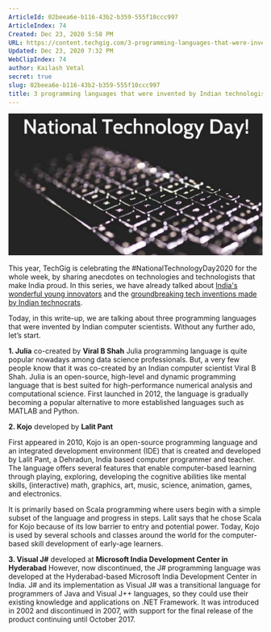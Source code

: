 ```yaml
---
ArticleId: 02beea6e-b116-43b2-b359-555f10ccc997
ArticleIndex: 74
Created: Dec 23, 2020 5:58 PM
URL: https://content.techgig.com/3-programming-languages-that-were-invented-by-indian-technologists/articleshow/75764949.cms
Updated: Dec 23, 2020 7:32 PM
WebClipIndex: 74
author: Kailash Vetal
secret: true
slug: 02beea6e-b116-43b2-b359-555f10ccc997
title: 3 programming languages that were invented by Indian technologists
---
```

![74%209a0532c8fe594d77ab3f505d8c9ea211/3-programming-languages-that-were-invented-by-Indian-technologists.jpg](74%209a0532c8fe594d77ab3f505d8c9ea211/3-programming-languages-that-were-invented-by-Indian-technologists.jpg)

This year, TechGig is celebrating the #NationalTechnologyDay2020 for the whole week, by sharing anecdotes on technologies and technologists that make India proud. In this series, we have already talked about [India's wonderful young innovators](https://content.techgig.com/NationalTechnologyDay2020-Meet-Indias-wonderful-young-innovators/articleshow/75710245.cms) and the [groundbreaking tech inventions made by Indian technocrats](https://content.techgig.com/4-Groundbreaking-IT-inventions-by-Indians-that-shaped-the-modern-world/articleshow/75740021.cms).

Today, in this write-up, we are talking about three programming languages that were invented by Indian computer scientists. Without any further ado, let’s start.

**1. Julia** co-created by  **Viral B Shah** 
Julia programming language is quite popular nowadays among data science professionals. But, a very few people know that it was co-created by an Indian computer scientist Viral B Shah. Julia is an open-source, high-level and dynamic programming language that is best suited for high-performance numerical analysis and computational science. First launched in 2012, the language is gradually becoming a popular alternative to more established languages such as MATLAB and Python.

**2. Kojo** developed by  **Lalit Pant**

First appeared in 2010, Kojo is an open-source programming language and an integrated development environment (IDE) that is created and developed by Lalit Pant, a Dehradun, India based computer programmer and teacher. The language offers several features that enable computer-based learning through playing, exploring, developing the cognitive abilities like mental skills, (interactive) math, graphics, art, music, science, animation, games, and electronics.

It is primarily based on Scala programming where users begin with a simple subset of the language and progress in steps. Lalit says that he chose Scala for Kojo because of its low barrier to entry and potential power. Today, Kojo is used by several schools and classes around the world for the computer-based skill development of early-age learners.

**3. Visual J#** developed at  **Microsoft India Development Center in Hyderabad** 
However, now discontinued, the J# programming language was developed at the Hyderabad-based Microsoft India Development Center in India. J# and its implementation as Visual J# was a transitional language for programmers of Java and Visual J++ languages, so they could use their existing knowledge and applications on .NET Framework. It was introduced in 2002 and discontinued in 2007, with support for the final release of the product continuing until October 2017.
